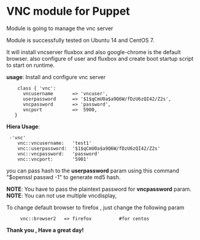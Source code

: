 # VNC module for Puppet

Module is going to manage the vnc server 

Module is successfully tested on Ubuntu 14 and CentOS 7.

It will install vncserver fluxbox and also google-chrome is the default browser.
also configure of user and fluxbox and create boot startup script to start on runtime.

**usage**:
  Install and configure vnc server
  ```puppet 
      class { 'vnc': 
        vncusername       => 'vncuser',
        userpassword      => '$1$qCmU0a$a9Q6W/fDzU6zQI42/Z2s',
        vncpassword       => 'password',
        vncport           =>  5900,
     }
  ```

**Hiera Usage**:
```
 -'vnc'
    vnc::vncusername:   'test1'
    vnc::userpassword:  '$1$qCmU0a$a9Q6W/fDzU6zQI42/Z2s'
    vnc::vncpassword:   'password'
    vnc::vncport:       '5901'
```
you can pass hash to the **userpassword** param using this command "$openssl passwd -1" to generate md5 hash.

**NOTE**: You have to pass the plaintext password for **vncpassword** param.
**NOTE**: You can not use multiple vncdisplay,

To change default browser to firefox , just change the following param
```  vnc::browser1   => firefox 	#for ubuntu
     vnc::browser2   => firefox          #for centos
```

**Thank you , Have a great day!**

